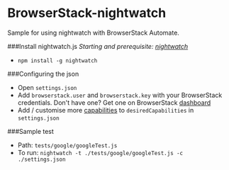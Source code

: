 BrowserStack-nightwatch
=========

Sample for using nightwatch with BrowserStack Automate.

###Install nightwatch.js
*Starting and prerequisite: [nightwatch]*
- `npm install -g nightwatch`

###Configuring the json
 - Open `settings.json`
 - Add `browserstack.user` and `browserstack.key` with your BrowserStack credentials. Don't have one? Get one on BrowserStack [dashboard]
 - Add / customise more [capabilities] to `desiredCapabilities` in `settings.json`

###Sample test
 - Path: `tests/google/googleTest.js`
 - To run: `nightwatch -t ./tests/google/googleTest.js -c ./settings.json`

[nightwatch]:http://nightwatchjs.org/guide
[capabilities]:http://www.browserstack.com/automate/capabilities
[dashboard]:https://www.browserstack.com/automate
